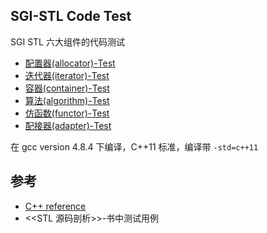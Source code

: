 ## SGI-STL Code Test

SGI STL 六大组件的代码测试

* [配置器(allocator)-Test](https://github.com/steveLauwh/SGI-STL/tree/master/SGI-STL%20Test/allocator_test)
* [迭代器(iterator)-Test](https://github.com/steveLauwh/SGI-STL/tree/master/SGI-STL%20Test/iterator_test)
* [容器(container)-Test](https://github.com/steveLauwh/SGI-STL/tree/master/SGI-STL%20Test/container_test)
* [算法(algorithm)-Test](https://github.com/steveLauwh/SGI-STL/tree/master/SGI-STL%20Test/algorithm_test)
* [仿函数(functor)-Test](https://github.com/steveLauwh/SGI-STL/tree/master/SGI-STL%20Test/functor_test)
* [配接器(adapter)-Test](https://github.com/steveLauwh/SGI-STL/tree/master/SGI-STL%20Test/adapter_test)

在 gcc version 4.8.4 下编译，C++11 标准，编译带 `-std=c++11`

## 参考

* [C++ reference](http://en.cppreference.com/w/)
* <<STL 源码剖析>>-书中测试用例
